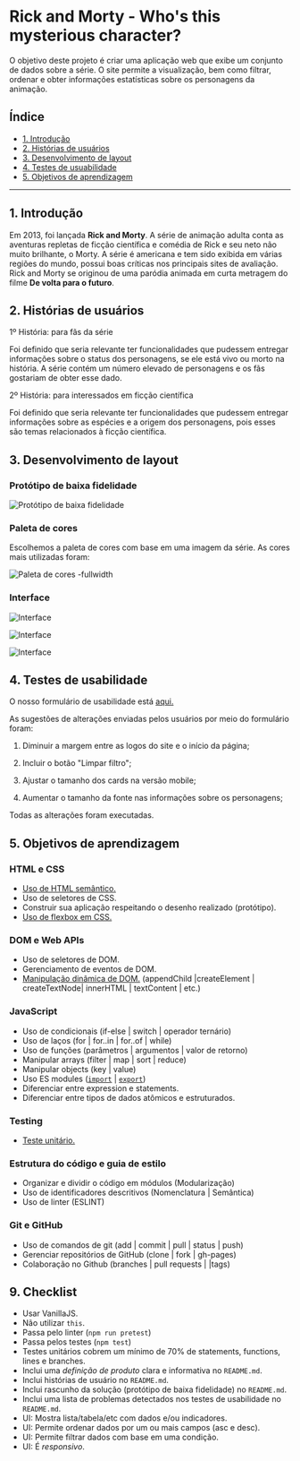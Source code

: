 # Rick and Morty - Who's this mysterious character?

O objetivo deste projeto é criar uma aplicação web que exibe um conjunto de dados sobre a série. O site permite a visualização, bem como filtrar, ordenar e obter informações estatísticas sobre os personagens da animação. 

## Índice

- [1. Introdução](#1-introdução)
- [2. Histórias de usuários](#2-histórias-de-usuários)
- [3. Desenvolvimento de layout](#3-desenvolvimento-de-layout)
- [4. Testes de usuabilidade](#4-testes-de-usuabilidade)
- [5. Objetivos de aprendizagem](#5-objetivos-de-aprendizagem)
---

## 1. Introdução

Em 2013, foi lançada <b>Rick and Morty</b>. A série de animação adulta conta as aventuras repletas de ficção científica e comédia de Rick e seu neto não muito brilhante, o Morty. A série é americana e tem sido exibida em várias regiões do mundo, possui boas críticas nos principais sites de avaliação. 
Rick and Morty se originou de uma paródia animada em curta metragem do filme <b>De volta para o futuro</b>.

## 2. Histórias de usuários

1º História: para fãs da série

Foi definido que seria relevante ter funcionalidades que pudessem entregar informações sobre o status dos personagens, se ele está vivo ou morto na história. A série contém um número elevado de personagens e os fãs gostariam de obter esse dado. 

2º História: para interessados em ficção científica

Foi definido que seria relevante ter funcionalidades que pudessem entregar informações sobre as espécies e a origem dos personagens, pois esses são temas relacionados à ficção científica. 

## 3. Desenvolvimento de layout

### Protótipo de baixa fidelidade

![Protótipo de baixa fidelidade](https://ik.imagekit.io/dqzqulyog87g/PROTÓTIPO_DE_BAIXA_FIDELIDADE_2-Va-vvuu.png)

### Paleta de cores

Escolhemos a paleta de cores com base em uma imagem da série. As cores mais utilizadas foram: 

![Paleta de cores -fullwidth](https://ik.imagekit.io/dqzqulyog87g/AdobeColor-Rick_and_Morty_Style_Guide_njdCHtnr9.jpeg)

### Interface

![Interface](https://ik.imagekit.io/dqzqulyog87g/primeiraimg_g9_xO7CJb.png)

![Interface](https://ik.imagekit.io/dqzqulyog87g/segundaimagem_nVbXx0AFM.png)

![Interface](https://ik.imagekit.io/dqzqulyog87g/terceiraimagem_BMB60puh6l.png)

## 4. Testes de usabilidade 
O nosso formulário de usabilidade está [aqui.](https://docs.google.com/forms/d/e/1FAIpQLSckY4mi6UL2kKKzzaLvGrMUj-iHYRhPKHg17EGmF9RlWgR9KA/viewform)

As sugestões de alterações enviadas pelos usuários por meio do formulário foram:


1. Diminuir a margem entre as logos do site e o início da página;

2. Incluir o botão "Limpar filtro";

3. Ajustar o tamanho dos cards na versão mobile;

4. Aumentar o tamanho da fonte nas informações sobre os personagens;

Todas as alterações foram executadas.

## 5. Objetivos de aprendizagem

### HTML e CSS

- [Uso de HTML semântico.](https://developer.mozilla.org/en-US/docs/Glossary/Semantics#Semantics_in_HTML)
-  Uso de seletores de CSS.
-  Construir sua aplicação respeitando o desenho realizado (protótipo).
- [Uso de flexbox em CSS.](https://css-tricks.com/snippets/css/a-guide-to-flexbox/)

### DOM e Web APIs

-  Uso de seletores de DOM.
-  Gerenciamento de eventos de DOM.
-  [Manipulação dinâmica de DOM.](https://developer.mozilla.org/pt-BR/docs/DOM/Referencia_do_DOM/Introdu%C3%A7%C3%A3o) (appendChild |createElement | createTextNode| innerHTML | textContent | etc.)

### JavaScript

-  Uso de condicionais (if-else | switch | operador ternário)
-  Uso de laços (for | for..in | for..of | while)
-  Uso de funções (parâmetros | argumentos | valor de retorno)
-  Manipular arrays (filter | map | sort | reduce)
-  Manipular objects (key | value)
-  Uso ES modules ([`import`](https://developer.mozilla.org/en-US/docs/Web/JavaScript/Reference/Statements/import) | [`export`](https://developer.mozilla.org/en-US/docs/Web/JavaScript/Reference/Statements/export))
-  Diferenciar entre expression e statements.
-  Diferenciar entre tipos de dados atômicos e estruturados.

### Testing

-  [Teste unitário.](https://jestjs.io/docs/pt-BR/getting-started)

### Estrutura do código e guia de estilo

-  Organizar e dividir o código em módulos (Modularização)
-  Uso de identificadores descritivos (Nomenclatura | Semântica)
-  Uso de linter (ESLINT)

### Git e GitHub

-  Uso de comandos de git (add | commit | pull | status | push)
-  Gerenciar repositórios de GitHub (clone | fork | gh-pages)
-  Colaboração no Github (branches | pull requests | |tags)

## 9. Checklist

-  Usar VanillaJS.
-  Não utilizar `this`.
-  Passa pelo linter (`npm run pretest`)
-  Passa pelos testes (`npm test`)
-  Testes unitários cobrem um mínimo de 70% de statements, functions, lines e branches.
-  Inclui uma _definição de produto_ clara e informativa no `README.md`.
-  Inclui histórias de usuário no `README.md`.
-  Inclui rascunho da solução (protótipo de baixa fidelidade) no `README.md`.
-  Inclui uma lista de problemas detectados nos testes de usabilidade no `README.md`.
-  UI: Mostra lista/tabela/etc com dados e/ou indicadores.
-  UI: Permite ordenar dados por um ou mais campos (asc e desc).
-  UI: Permite filtrar dados com base em uma condição.
-  UI: É _responsivo_.
